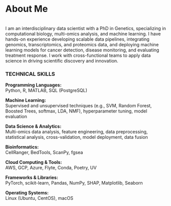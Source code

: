 # About Me

<br>
I am an interdisciplinary data scientist with a PhD in Genetics, specializing in computational biology, multi-omics analysis, and machine learning. I have hands-on experience developing scalable data pipelines, integrating genomics, transcriptomics, and proteomics data, and deploying machine learning models for cancer detection, disease monitoring, and evaluating treatment response. I work with cross-functional teams to apply data science in driving scientific discovery and innovation.

### **TECHNICAL SKILLS**
**Programming Languages:**  
Python, R, MATLAB, SQL (PostgreSQL)

**Machine Learning:**  
Supervised and unsupervised techniques (e.g., SVM, Random Forest, Boosted Trees, softmax, LDA, NMF), hyperparameter tuning, model evaluation

**Data Science & Analytics:**  
Multi-omics data analysis, feature engineering, data preprocessing, statistical analysis, cross-validation, model deployment, data fusion

**Bioinformatics:**  
CellRanger, BedTools, ScanPy, fgsea

**Cloud Computing & Tools:**  
AWS, GCP, Azure, Flyte, Conda, Poetry, UV

**Frameworks & Libraries:**  
PyTorch, scikit-learn, Pandas, NumPy, SHAP, Matplotlib, Seaborn

**Operating Systems:**  
Linux (Ubuntu, CentOS), macOS

